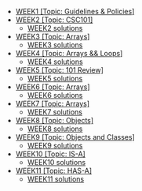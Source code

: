 - [WEEK1 [Topic: Guidelines & Policies]](https://f23.csc215.jpkit.us/WEEK1/)
- [WEEK2 [Topic: CSC101]](https://f23.csc215.jpkit.us/WEEK2/)
	- [WEEK2 solutions](https://f23.csc215.jpkit.us/WEEK2/solutions/)
- [WEEK3 [Topic: Arrays]](https://f23.csc215.jpkit.us/WEEK3/)
	- [WEEK3 solutions](https://f23.csc215.jpkit.us/WEEK3/solutions/)
- [WEEK4 [Topic: Arrays && Loops]](https://f23.csc215.jpkit.us/WEEK4/)
	- [WEEK4 solutions](https://f23.csc215.jpkit.us/WEEK4/solutions/)
- [WEEK5 [Topic: 101 Review]](https://f23.csc215.jpkit.us/WEEK5/)
	- [WEEK5 solutions](https://f23.csc215.jpkit.us/WEEK5/solutions/)
- [WEEK6 [Topic: Arrays]](https://f23.csc215.jpkit.us/WEEK6/)
	- [WEEK6 solutions](https://f23.csc215.jpkit.us/WEEK6/solutions/)
- [WEEK7 [Topic: Arrays]](https://f23.csc215.jpkit.us/WEEK7/)
	- [WEEK7 solutions](https://f23.csc215.jpkit.us/WEEK7/solutions/)
- [WEEK8 [Topic: Objects]](https://f23.csc215.jpkit.us/WEEK8/)
	- [WEEK8 solutions](https://f23.csc215.jpkit.us/WEEK8/solutions/)
- [WEEK9 [Topic: Objects and Classes]](https://f23.csc215.jpkit.us/WEEK9/)
	- [WEEK9 solutions](https://f23.csc215.jpkit.us/WEEK9/solutions/)
- [WEEK10 [Topic: IS-A]](https://f23.csc215.jpkit.us/WEEK10/)
	- [WEEK10 solutions](https://f23.csc215.jpkit.us/WEEK10/solutions/)
- [WEEK11 [Topic: HAS-A]](https://f23.csc215.jpkit.us/WEEK11/)
	- [WEEK11 solutions](https://f23.csc215.jpkit.us/WEEK11/solutions/)
